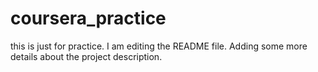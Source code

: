 # coursera_practice
this is just for practice.
I am editing the README file. Adding some more details about the project description.
